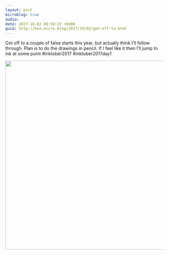 ```yaml
---
layout: post
microblog: true
audio: 
date: 2017-10-02 08:59:37 +0300
guid: http://kaa.micro.blog/2017/10/02/got-off-to.html
---
```

Got off to a couple of false starts this year, but actually think I’ll follow through. Plan is to do the drawings in pencil. If I feel like it then I’ll jump to ink at some point #inktober2017 #inktober2017day1

<img src="http://www.kaa.bz/uploads/2018/b540171a4e.jpg" width="600" height="600" />
